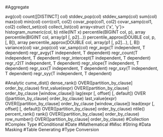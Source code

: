 #Aggregate
 
avg(col)
count([DISTINCT] col)
stddev_pop(col)
stddev_samp(col)
sum(col)
max(col)
min(col)
corr(col1, col2)
covar_pop(col1, col2)
covar_samp(col1, col2)
collect_set(col)
collect_list(col)
array<struct {'x', 'y'}> histogram_numeric(col, b)
ntile(INT x)
percentile(BIGINT col, p), array<DOUBLE> percentile(BIGINT col, array(p1 [, p2]...))
percentile_approx(DOUBLE col, p, [, B]), array<DOUBLE> percentile_approx(DOUBLE col, array(p1 [, p2]...), [, B])
variance(col)
var_pop(col)
var_samp(col)
regr_avgx(T independent, T dependent)
regr_avgy(T independent, T dependent)
regr_count(T independent, T dependent)
regr_intercept(T independent, T dependent)
regr_r2(T independent, T dependent)
regr_slope(T independent, T dependent)
regr_sxx(T independent, T dependent)
regr_sxy(T independent, T dependent)
regr_syy(T independent, T dependent)
 
 #Analytic
cume_dist()
dense_rank() OVER([partition_by_clause] order_by_clause)
first_value(expr) OVER([partition_by_clause] order_by_clause [window_clause])
lag(expr [, offset] [, default]) OVER ([partition_by_clause] order_by_clause)
last_value(expr) OVER([partition_by_clause] order_by_clause [window_clause])
lead(expr [, offset] [, default]) OVER([partition_by_clause] order_by_clause)
ntile()
percent_rank()
rank() OVER([partition_by_clause] order_by_clause)
row_number() OVER([partition_by_clause] order_by_clause)
 #Collection
 #Complex Type
 #Conditional
 #Date
 #Mathematical
 #Misc
 #String
 #Data Masking
 #Table Generating
 #Type Conversion
